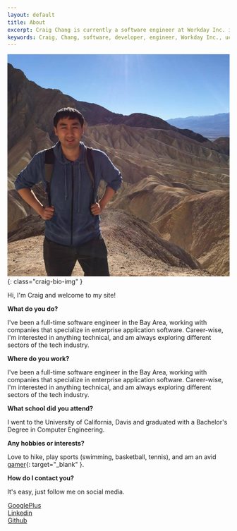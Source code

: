 ```yaml
---
layout: default
title: About
excerpt: Craig Chang is currently a software engineer at Workday Inc. in Pleasanton, California. Craig received his Bachelor's Degree in Computer Engineering at the University of California, Davis.
keywords: Craig, Chang, software, developer, engineer, Workday Inc., uc davis, about, web, enterprise, email, linkedin, github
---
```

 
![Craig Bio Picture](/images/craig-bio.jpg){: class="craig-bio-img" }

Hi, I'm Craig and welcome to my site!

**What do you do?**

I've been a full-time software engineer in the Bay Area, working with companies that specialize in enterprise application software. Career-wise, I'm interested in anything technical, and am always exploring different sectors of the tech industry.

**Where do you work?**

I've been a full-time software engineer in the Bay Area, working with companies that specialize in enterprise application software. Career-wise, I'm interested in anything technical, and am always exploring different sectors of the tech industry.

**What school did you attend?**

I went to the University of California, Davis and graduated with a Bachelor's Degree in Computer Engineering.

**Any hobbies or interests?**

Love to hike, play sports (swimming, basketball, tennis), and am an avid [gamer](http://www.craigchang.me/unplayed){: target="_blank" }.

**How do I contact you?**

It's easy, just follow me on social media.

<i class="fa fa-google-plus-square" style="width: 19px; margin-left:1px;" title="GooglePlus"></i>
<a href="https://plus.google.com/{{ site.footer-links.googleplus }}">GooglePlus</a>
<br/>
<i class="fa fa-linkedin-square" style="width: 19px; margin-left:1px;" title="Linkedin"></i>
<a href="https://www.linkedin.com/in/{{ site.footer-links.linkedin }}">Linkedin</a>
<br/>
<i class="fa fa-github-square" style="width: 19px; margin-left:1px;" title="GitHub"></i>
<a href="https://www.github.com/{{ site.footer-links.github }}">Github</a>
